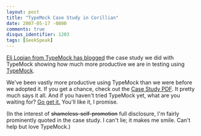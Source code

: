 ```yaml
---
layout: post
title: "TypeMock Case Study in Corillian"
date: 2007-05-17 -0800
comments: true
disqus_identifier: 1203
tags: [GeekSpeak]
---
```

[Eli Lopian from TypeMock has
blogged](http://www.elilopian.com/2007/05/16/typemock-case-study-in-corillian/)
the case study we did with TypeMock showing how much more productive we
are in testing using [TypeMock](http://www.typemock.com).

 We've been vastly more productive using TypeMock than we were before we
adopted it. If you get a chance, check out the [Case Study
PDF](http://www.typemock.com/files/TypeMock_Corillian_CaseStudy.pdf). It
pretty much says it all. And if you haven't tried TypeMock yet, what are
you waiting for? [Go get it.](http://www.typemock.com/Downloads.php)
You'll like it, I promise.

 (In the interest of ~~shameless-self-promotion~~ full disclosure, I'm
fairly prominently quoted in the case study. I can't lie; it makes me
smile. Can't help but love TypeMock.)
